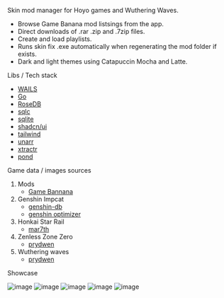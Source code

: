Skin mod manager for Hoyo games and Wuthering Waves.

* Browse Game Banana mod listsings from the app.
* Direct downloads of .rar .zip and .7zip files.
* Create and load playlists.
* Runs skin fix .exe automatically when regenerating the mod folder if exists.
* Dark and light themes using Catapuccin Mocha and Latte.

Libs / Tech stack

- [WAILS](https://wails.io/)
- [Go](https://go.dev/)
- [RoseDB](https://github.com/rosedblabs/rosedb)
- [sqlc](https://sqlc.dev/)
- [sqlite](https://www.sqlite.org/index.html)
- [shadcn/ui](https://ui.shadcn.com/)
- [tailwind](https://tailwindcss.com/)
- [unarr](https://github.com/gen2brain/go-unarr)
- [xtractr](https://github.com/golift/xtractr)
- [pond](https://github.com/alitto/pond)

Game data / images sources

1. Mods
   - [Game Bannana](https://gamebanana.com/)
2. Genshin Impcat
   - [genshin-db](https://github.com/theBowja/genshin-db/)
   - [genshin optimizer](https://github.com/frzyc/genshin-optimizer)
3. Honkai Star Rail
   - [mar7th](https://github.com/Mar-7th)
4. Zenless Zone Zero
   - [prydwen]("https://www.prydwen.gg")
5. Wuthering waves
   - [prydwen]("https://www.prydwen.gg")
  
Showcase

![image](https://github.com/user-attachments/assets/a23177b4-554d-486e-9df8-96e3789a5386)
![image](https://github.com/user-attachments/assets/a87d5cb7-0b17-4753-a555-2390f101a757)
![image](https://github.com/user-attachments/assets/9081db59-2416-4714-b442-f5730f3b4a33)
![image](https://github.com/user-attachments/assets/7e948227-d30d-4dc7-8847-ad8eb796b62a)
![image](https://github.com/user-attachments/assets/bcb847e8-2912-4fba-a51e-b6af538521ce)

